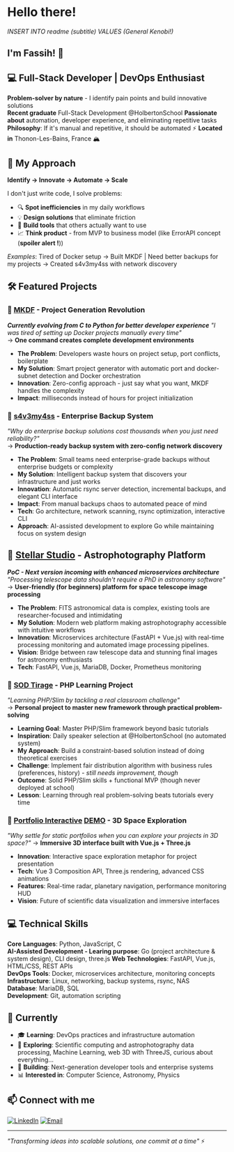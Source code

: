 # Hello there!
*INSERT INTO readme (subtitle) VALUES (General Kenobi!)*

## I'm Fassih! 👋

## 💻 Full-Stack Developer | DevOps Enthusiast

**Problem-solver by nature** - I identify pain points and build innovative solutions  
**Recent graduate** Full-Stack Development @HolbertonSchool 
**Passionate about** automation, developer experience, and eliminating repetitive tasks  
**Philosophy**: If it's manual and repetitive, it should be automated ⚡
**Located in** Thonon-Les-Bains, France 🏔️

## 🎯 My Approach

**Identify → Innovate → Automate → Scale**

I don't just write code, I solve problems:
- 🔍 **Spot inefficiencies** in my daily workflows  
- 💡 **Design solutions** that eliminate friction
- 🔧 **Build tools** that others actually want to use
- 📈 **Think product** - from MVP to business model (like ErrorAPI concept (**spoiler alert !**))

*Examples*: Tired of Docker setup → Built MKDF | Need better backups for my projects → Created s4v3my4ss with network discovery

## 🛠️ Featured Projects

### 🔧 [MKDF](https://github.com/Noziop/mkdf) - Project Generation Revolution
***Currently evolving from C to Python for better developer experience***
*"I was tired of setting up Docker projects manually every time"*  
→ **One command creates complete development environments**
- **The Problem**: Developers waste hours on project setup, port conflicts, boilerplate
- **My Solution**: Smart project generator with automatic port and docker-subnet detection and Docker orchestration  
- **Innovation**: Zero-config approach - just say what you want, MKDF handles the complexity
- **Impact**: milliseconds instead of hours for project initialization

### 💾 [s4v3my4ss](https://github.com/Noziop/s4v3my4ss) - Enterprise Backup System
*"Why do enterprise backup solutions cost thousands when you just need reliability?"*  
→ **Production-ready backup system with zero-config network discovery**
- **The Problem**: Small teams need enterprise-grade backups without enterprise budgets or complexity
- **My Solution**: Intelligent backup system that discovers your infrastructure and just works
- **Innovation**: Automatic rsync server detection, incremental backups, and elegant CLI interface  
- **Impact**: From manual backups chaos to automated peace of mind
- **Tech**: Go architecture, network scanning, rsync optimization, interactive CLI
- **Approach**: AI-assisted development to explore Go while maintaining focus on system design

## 🌟 [Stellar Studio](https://github.com/Noziop/stellar-studio) - Astrophotography Platform
***PoC - Next version incoming with enhanced microservices architecture***
*"Processing telescope data shouldn't require a PhD in astronomy software"*  
→ **User-friendly (for beginners) platform for space telescope image processing**
- **The Problem**: FITS astronomical data is complex, existing tools are researcher-focused and intimidating
- **My Solution**: Modern web platform making astrophotography accessible with intuitive workflows
- **Innovation**: Microservices architecture (FastAPI + Vue.js) with real-time processing monitoring and automated image processing pipelines.
- **Vision**: Bridge between raw telescope data and stunning final images for astronomy enthusiasts
- **Tech**: FastAPI, Vue.js, MariaDB, Docker, Prometheus monitoring

### 🎲 [SOD Tirage](https://github.com/Noziop/SOD_Speaker-Of-the-Day_Drawing_system) - PHP Learning Project
*"Learning PHP/Slim by tackling a real classroom challenge"*  
→ **Personal project to master new framework through practical problem-solving**
- **Learning Goal**: Master PHP/Slim framework beyond basic tutorials
- **Inspiration**: Daily speaker selection at @HolbertonSchool (no automated system)
- **My Approach**: Build a constraint-based solution instead of doing theoretical exercises
- **Challenge**: Implement fair distribution algorithm with business rules (preferences, history) - *still needs improvement, though*
- **Outcome**: Solid PHP/Slim skills + functional MVP (though never deployed at school)
- **Lesson**: Learning through real problem-solving beats tutorials every time

### 🚀 [Portfolio Interactive](https://github.com/Noziop/portfolio) [DEMO](https://www.fassih.fr) - 3D Space Exploration
*"Why settle for static portfolios when you can explore your projects in 3D space?"*
→ **Immersive 3D interface built with Vue.js + Three.js**
- **Innovation**: Interactive space exploration metaphor for project presentation
- **Tech**: Vue 3 Composition API, Three.js rendering, advanced CSS animations
- **Features**: Real-time radar, planetary navigation, performance monitoring HUD
- **Vision**: Future of scientific data visualization and immersive interfaces

## 💻 Technical Skills

**Core Languages**: Python, JavaScript, C  
**AI-Assisted Development - Learing purpose**: Go (project architecture & system design), CLI design, three.js
**Web Technologies**: FastAPI, Vue.js, HTML/CSS, REST APIs  
**DevOps Tools**: Docker, microservices architecture, monitoring concepts  
**Infrastructure**: Linux, networking, backup systems, rsync, NAS  
**Database**: MariaDB, SQL  
**Development**: Git, automation scripting

## 🎯 Currently

- 🎓 **Learning**:  DevOps practices and infrastructure automation
- 🔬 **Exploring**: Scientific computing and astrophotography data processing, Machine Learning, web 3D with ThreeJS, curious about everything...
- 🚀 **Building**: Next-generation developer tools and enterprise systems
- 📊 **Interested in**: Computer Science, Astronomy, Physics

## 📫 Connect with me

[![LinkedIn](https://img.shields.io/badge/-LinkedIn-blue?style=flat&logo=Linkedin&logoColor=white)](https://www.linkedin.com/in/fassih-belmokhtar/)
[![Email](https://img.shields.io/badge/-Email-red?style=flat&logo=Gmail&logoColor=white)](mailto:contact@fassih.ch)

---

*"Transforming ideas into scalable solutions, one commit at a time"* ⚡
